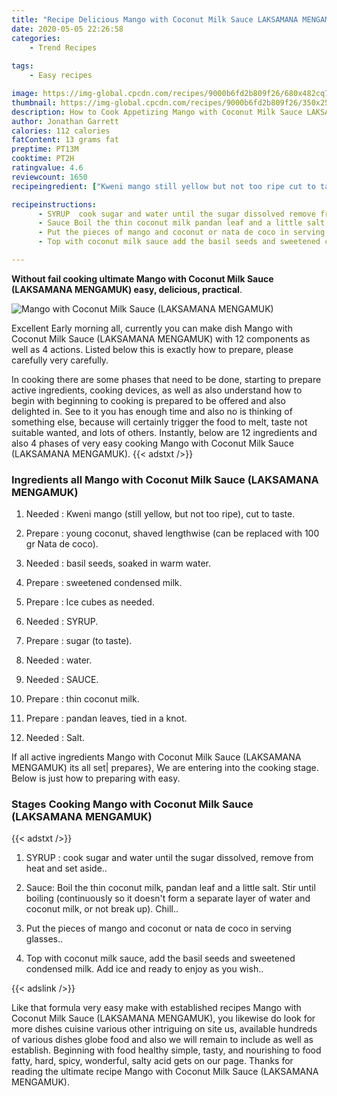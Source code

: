 ```yaml
---
title: "Recipe Delicious Mango with Coconut Milk Sauce LAKSAMANA MENGAMUK"
date: 2020-05-05 22:26:58
categories:
    - Trend Recipes
    
tags:
    - Easy recipes

image: https://img-global.cpcdn.com/recipes/9000b6fd2b809f26/680x482cq70/mango-with-coconut-milk-sauce-laksamana-mengamuk-recipe-main-photo.jpg
thumbnail: https://img-global.cpcdn.com/recipes/9000b6fd2b809f26/350x250cq70/mango-with-coconut-milk-sauce-laksamana-mengamuk-recipe-main-photo.jpg
description: How to Cook Appetizing Mango with Coconut Milk Sauce LAKSAMANA MENGAMUK with 12 ingredients and 4 stages of easy cooking.
author: Jonathan Garrett
calories: 112 calories
fatContent: 13 grams fat
preptime: PT13M
cooktime: PT2H
ratingvalue: 4.6
reviewcount: 1650
recipeingredient: ["Kweni mango still yellow but not too ripe cut to taste", "young coconut shaved lengthwise can be replaced with 100 gr Nata de coco", "basil seeds soaked in warm water", "sweetened condensed milk", "Ice cubes as needed", "SYRUP", "sugar to taste", "water", "SAUCE", "thin coconut milk", "pandan leaves tied in a knot", "Salt"]

recipeinstructions: 
      - SYRUP  cook sugar and water until the sugar dissolved remove from heat and set aside 
      - Sauce Boil the thin coconut milk pandan leaf and a little salt Stir until boiling continuously so it doesnt form a separate layer of water and coconut milk or not break up Chill 
      - Put the pieces of mango and coconut or nata de coco in serving glasses 
      - Top with coconut milk sauce add the basil seeds and sweetened condensed milk Add ice and ready to enjoy as you wish

---
```




**Without fail cooking ultimate Mango with Coconut Milk Sauce (LAKSAMANA MENGAMUK) easy, delicious, practical**. 


![Mango with Coconut Milk Sauce (LAKSAMANA MENGAMUK)](https://img-global.cpcdn.com/recipes/9000b6fd2b809f26/680x482cq70/mango-with-coconut-milk-sauce-laksamana-mengamuk-recipe-main-photo.jpg "Mango with Coconut Milk Sauce (LAKSAMANA MENGAMUK)")




Excellent Early morning all, currently you can make dish Mango with Coconut Milk Sauce (LAKSAMANA MENGAMUK) with 12 components as well as 4 actions. Listed below this is exactly how to prepare, please carefully very carefully.

In cooking there are some phases that need to be done, starting to prepare active ingredients, cooking devices, as well as also understand how to begin with beginning to cooking is prepared to be offered and also delighted in. See to it you has enough time and also no is thinking of something else, because will certainly trigger the food to melt, taste not suitable wanted, and lots of others. Instantly, below are 12 ingredients and also 4 phases of very easy cooking Mango with Coconut Milk Sauce (LAKSAMANA MENGAMUK).
{{< adstxt />}}

### Ingredients all Mango with Coconut Milk Sauce (LAKSAMANA MENGAMUK)


1. Needed  : Kweni mango (still yellow, but not too ripe), cut to taste.

1. Prepare  : young coconut, shaved lengthwise (can be replaced with 100 gr Nata de coco).

1. Needed  : basil seeds, soaked in warm water.

1. Prepare  : sweetened condensed milk.

1. Prepare  : Ice cubes as needed.

1. Needed  : SYRUP.

1. Prepare  : sugar (to taste).

1. Needed  : water.

1. Needed  : SAUCE.

1. Prepare  : thin coconut milk.

1. Prepare  : pandan leaves, tied in a knot.

1. Needed  : Salt.



If all active ingredients Mango with Coconut Milk Sauce (LAKSAMANA MENGAMUK) its all set| prepares}, We are entering into the cooking stage. Below is just how to preparing with easy.

### Stages Cooking Mango with Coconut Milk Sauce (LAKSAMANA MENGAMUK)

{{< adstxt />}}


1. SYRUP : cook sugar and water until the sugar dissolved, remove from heat and set aside..



1. Sauce: Boil the thin coconut milk, pandan leaf and a little salt. Stir until boiling (continuously so it doesn&#39;t form a separate layer of water and coconut milk, or not break up). Chill..



1. Put the pieces of mango and coconut or nata de coco in serving glasses..



1. Top with coconut milk sauce, add the basil seeds and sweetened condensed milk. Add ice and ready to enjoy as you wish..





{{< adslink />}}

Like that formula very easy make with established recipes Mango with Coconut Milk Sauce (LAKSAMANA MENGAMUK), you likewise do look for more dishes cuisine various other intriguing on site us, available hundreds of various dishes globe food and also we will remain to include as well as establish. Beginning with food healthy simple, tasty, and nourishing to food fatty, hard, spicy, wonderful, salty acid gets on our page. Thanks for reading the ultimate recipe Mango with Coconut Milk Sauce (LAKSAMANA MENGAMUK).
